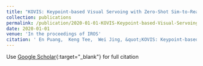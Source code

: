 ```yaml
---
title: "KOVIS: Keypoint-based Visual Servoing with Zero-Shot Sim-to-Real Transfer for Robotics Manipulation"
collection: publications
permalink: /publication/2020-01-01-KOVIS-Keypoint-based-Visual-Servoing-with-Zero-Shot-Sim-to-Real-Transfer-for-Robotics-Manipulation
date: 2020-01-01
venue: 'In the proceedings of IROS'
citation: ' En Puang,  Keng Tee,  Wei Jing, &quot;KOVIS: Keypoint-based Visual Servoing with Zero-Shot Sim-to-Real Transfer for Robotics Manipulation.&quot; In the proceedings of IROS, 2020.'
---
```

Use [Google Scholar](https://scholar.google.com/scholar?q=KOVIS:+Keypoint+based+Visual+Servoing+with+Zero+Shot+Sim+to+Real+Transfer+for+Robotics+Manipulation){:target="_blank"} for full citation